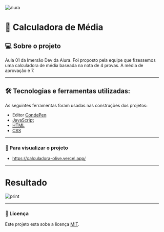 ![alura](https://i.pinimg.com/originals/c2/48/05/c248059edddbd62ec65af6235998f901.png)



# :1234: Calculadora de Média

## 💻 Sobre o projeto

Aula 01 da Imersão Dev da Alura. Foi proposto pela equipe que fizessemos uma calculadora de média baseada na nota de 4 provas. A média de aprovação é 7. 

---

## 🛠 Tecnologias e ferramentas utilizadas:

As seguintes ferramentas foram usadas nas construções dos projetos:

- Editor [CondePen](https://codepen.io/)
- [JavaScript](https://developer.mozilla.org/pt-BR/docs/Web/JavaScript)
- [HTML](https://developer.mozilla.org/pt-BR/docs/Web/HTML)
- [CSS](https://www.w3.org/)

---

### :eyes: Para visualizar o projeto

- https://calculadora-olive.vercel.app/


---

# Resultado
![print](https://64.media.tumblr.com/0c8172774087177356f5cc68a1ef52ae/4824e67528c6bd9b-0f/s2048x3072/dffa378f93980747e8f425a1775cc231d32d360b.pnj)

---

### 📝 Licença

Este projeto esta sobe a licença [MIT](./license.txt).
